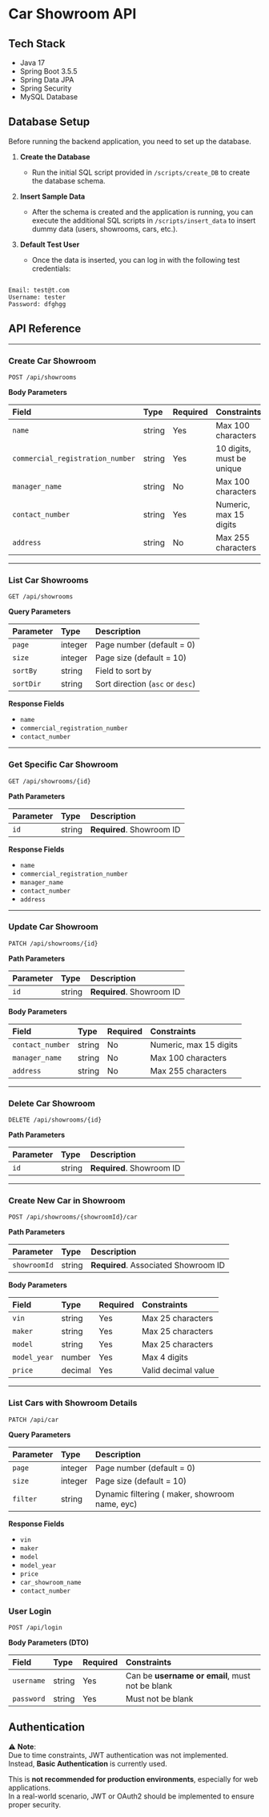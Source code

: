 # Car Showroom API

## Tech Stack
- Java 17
- Spring Boot 3.5.5
- Spring Data JPA
- Spring Security
- MySQL Database

## Database Setup

Before running the backend application, you need to set up the database.

1. **Create the Database**  
   - Run the initial SQL script provided in `/scripts/create_DB` to create the database schema.

2. **Insert Sample Data**  
   - After the schema is created and the application is running, you can execute the additional SQL scripts in `/scripts/insert_data` to insert dummy data (users, showrooms, cars, etc.).

3. **Default Test User**  
   - Once the data is inserted, you can log in with the following test credentials:

```

Email: test@t.com
Username: tester
Password: dfghgg

```

## API Reference

---

### Create Car Showroom

```http
POST /api/showrooms
````

**Body Parameters**

| Field                            | Type   | Required | Constraints               |
| :------------------------------- | :----- | :------- | :------------------------ |
| `name`                           | string | Yes      | Max 100 characters        |
| `commercial_registration_number` | string | Yes      | 10 digits, must be unique |
| `manager_name`                   | string | No       | Max 100 characters        |
| `contact_number`                 | string | Yes      | Numeric, max 15 digits    |
| `address`                        | string | No       | Max 255 characters        |

---

### List Car Showrooms

```http
GET /api/showrooms
```

**Query Parameters**

| Parameter | Type    | Description                      |
| :-------- | :------ | :------------------------------- |
| `page`    | integer | Page number (default = 0)        |
| `size`    | integer | Page size (default = 10)         |
| `sortBy`  | string  | Field to sort by                 |
| `sortDir` | string  | Sort direction (`asc` or `desc`) |

**Response Fields**

* `name`
* `commercial_registration_number`
* `contact_number`

---

### Get Specific Car Showroom

```http
GET /api/showrooms/{id}
```

**Path Parameters**

| Parameter | Type   | Description               |
| :-------- | :----- | :------------------------ |
| `id`      | string | **Required**. Showroom ID |

**Response Fields**

* `name`
* `commercial_registration_number`
* `manager_name`
* `contact_number`
* `address`

---

### Update Car Showroom

```http
PATCH /api/showrooms/{id}
```

**Path Parameters**

| Parameter | Type   | Description               |
| :-------- | :----- | :------------------------ |
| `id`      | string | **Required**. Showroom ID |

**Body Parameters**

| Field            | Type   | Required | Constraints            |
| :--------------- | :----- | :------- | :--------------------- |
| `contact_number` | string | No       | Numeric, max 15 digits |
| `manager_name`   | string | No       | Max 100 characters     |
| `address`        | string | No       | Max 255 characters     |

---

### Delete Car Showroom

```http
DELETE /api/showrooms/{id}
```

**Path Parameters**

| Parameter | Type   | Description               |
| :-------- | :----- | :------------------------ |
| `id`      | string | **Required**. Showroom ID |


---

### Create New Car in Showroom

```http
POST /api/showrooms/{showroomId}/car
```

**Path Parameters**

| Parameter    | Type   | Description                          |
| :----------- | :----- | :----------------------------------- |
| `showroomId` | string | **Required**. Associated Showroom ID |

**Body Parameters**

| Field        | Type    | Required | Constraints         |
| :----------- | :------ | :------- | :------------------ |
| `vin`        | string  | Yes      | Max 25 characters   |
| `maker`      | string  | Yes      | Max 25 characters   |
| `model`      | string  | Yes      | Max 25 characters   |
| `model_year` | number  | Yes      | Max 4 digits        |
| `price`      | decimal | Yes      | Valid decimal value |

---

### List Cars with Showroom Details

```http
PATCH /api/car
```

**Query Parameters**

| Parameter | Type    | Description                                    |
| :-------- | :------ | :--------------------------------------------- |
| `page`    | integer | Page number (default = 0)                      |
| `size`    | integer | Page size (default = 10)                       |
| `filter`  | string  | Dynamic filtering ( maker, showroom name, eyc) |

**Response Fields**

* `vin`
* `maker`
* `model`
* `model_year`
* `price`
* `car_showroom_name`
* `contact_number`


### User Login

```http
POST /api/login
````

**Body Parameters (DTO)**

| Field      | Type   | Required | Constraints                                     |
| :--------- | :----- | :------- | :---------------------------------------------- |
| `username` | string | Yes      | Can be **username or email**, must not be blank |
| `password` | string | Yes      | Must not be blank                               |

## Authentication

⚠️ **Note**:  
Due to time constraints, JWT authentication was not implemented.  
Instead, **Basic Authentication** is currently used.  

This is **not recommended for production environments**, especially for web applications.  
In a real-world scenario, JWT or OAuth2 should be implemented to ensure proper security.

